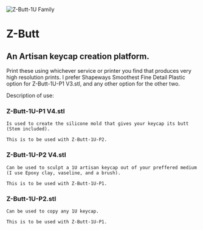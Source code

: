 ![Z-Butt-1U Family](https://github.com/imyownyear/Z-Butt/blob/master/ZappyCappys-Z-Butt%20v4%20v3.png?raw=true)

# Z-Butt
## An Artisan keycap creation platform.

Print these using whichever service or printer you find that produces very high resolution prints.
I prefer Shapeways Smoothest Fine Detail Plastic option for Z-Butt-1U-P1 V3.stl, and any other option for the other two.

Description of use:

### Z-Butt-1U-P1 V4.stl 
    Is used to create the silicone mold that gives your keycap its butt (Stem included).
    
    This is to be used with Z-Butt-1U-P2.
    
   
### Z-Butt-1U-P2 V4.stl
    Can be used to sculpt a 1U artisan keycap out of your preffered medium (I use Epoxy clay, vaseline, and a brush).
    
    This is to be used with Z-Butt-1U-P1.
    
    
### Z-Butt-1U-P2.stl
    Can be used to copy any 1U keycap.
    
    This is to be used with Z-Butt-1U-P1.
